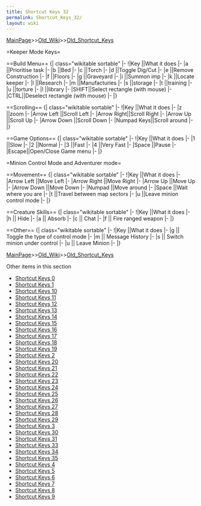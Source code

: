 ```yaml
---
title: Shortcut Keys 32
permalink: Shortcut_Keys_32/
layout: wiki
---
```


[MainPage](/keeperrl_wiki/ "wikilink")>>[Old_Wiki](/keeperrl_wiki/Old_Wiki "wikilink")>>[Old_Shortcut_Keys](/keeperrl_wiki/Old_Shortcut_Keys "wikilink")

=Keeper Mode Keys=

==Build Menu==
{| class=&quot;wikitable sortable&quot;
|-
!|Key  ||What it does
|- 
|a   ||Prioritise task
|- 
|b   ||Bed
|- 
|c   ||Torch
|- 
|d   ||Toggle Dig/Cut
|- 
|e   ||Remove Construction
|- 
|f   ||Floors
|- 
|g   ||Graveyard
|-
|i   ||Summon imp
|- 
|k   ||Locate keeper
|- 
|l   ||Research
|- 
|m   ||Manufacturies
|- 
|s   ||storage
|- 
|t   ||training
|- 
|u   ||torture
|- 
|l   ||library
|- 
|SHIFT||Select rectangle (with mouse)
|- 
|CTRL||Deselect rectangle (with mouse)
|- 
|}

==Scrolling==
{| class=&quot;wikitable sortable&quot;
|-
!|Key  ||What it does
|- 
|z          ||zoom
|- 
|Arrow Left ||Scroll Left
|- 
|Arrow Right||Scroll Right
|- 
|Arrow Up   ||Scroll Up
|- 
|Arrow Down ||Scroll Down
|- 
|Numpad Keys||Scroll around
|- 
|}

==Game Options==
{| class=&quot;wikitable sortable&quot;
|-
!|Key  ||What it does
|- 
|1     ||Slow
|- 
|2     ||Normal
|- 
|3     ||Fast
|- 
|4     ||Very Fast
|- 
|Space ||Pause
|- 
|Escape||Open/Close Game menu
|- 
|}

=Minion Control Mode and Adventurer mode=

==Movement==
{| class=&quot;wikitable sortable&quot;
|-
!|Key         ||What it does
|- 
|Arrow Left   ||Move Left
|- 
|Arrow Right  ||Move Right
|- 
|Arrow Up     ||Move Up
|- 
|Arrow Down   ||Move Down
|- 
|Numpad       ||Move around
|- 
|Space        ||Wait where you are
|- 
|t            ||Travel between map sectors
|- 
|u            ||Leave minion control mode
|- 
|}

==Creature Skills==
{| class=&quot;wikitable sortable&quot;
|-
!|Key  ||What it does
|- 
|h || Hide
|-
|a || Absorb
|-
|c || Chat
|- 
|f || Fire ranged weapon
|- 
|}

==Other==
{| class=&quot;wikitable sortable&quot;
|-
!|Key  ||What it does
|- 
|g || Toggle the type of control mode
|- 
|m || Message History
|- 
|s || Switch minion under control
|- 
|u || Leave Minion
|- 
|}

[MainPage](/keeperrl_wiki/ "wikilink")>>[Old_Wiki](/keeperrl_wiki/Old_Wiki "wikilink")>>[Old_Shortcut_Keys](/keeperrl_wiki/Old_Shortcut_Keys "wikilink")

Other items in this section
-    [Shortcut Keys 0](/keeperrl_wiki/Shortcut_Keys_0 "wikilink")
-    [Shortcut Keys 1](/keeperrl_wiki/Shortcut_Keys_1 "wikilink")
-    [Shortcut Keys 10](/keeperrl_wiki/Shortcut_Keys_10 "wikilink")
-    [Shortcut Keys 11](/keeperrl_wiki/Shortcut_Keys_11 "wikilink")
-    [Shortcut Keys 12](/keeperrl_wiki/Shortcut_Keys_12 "wikilink")
-    [Shortcut Keys 13](/keeperrl_wiki/Shortcut_Keys_13 "wikilink")
-    [Shortcut Keys 14](/keeperrl_wiki/Shortcut_Keys_14 "wikilink")
-    [Shortcut Keys 15](/keeperrl_wiki/Shortcut_Keys_15 "wikilink")
-    [Shortcut Keys 16](/keeperrl_wiki/Shortcut_Keys_16 "wikilink")
-    [Shortcut Keys 17](/keeperrl_wiki/Shortcut_Keys_17 "wikilink")
-    [Shortcut Keys 18](/keeperrl_wiki/Shortcut_Keys_18 "wikilink")
-    [Shortcut Keys 19](/keeperrl_wiki/Shortcut_Keys_19 "wikilink")
-    [Shortcut Keys 2](/keeperrl_wiki/Shortcut_Keys_2 "wikilink")
-    [Shortcut Keys 20](/keeperrl_wiki/Shortcut_Keys_20 "wikilink")
-    [Shortcut Keys 21](/keeperrl_wiki/Shortcut_Keys_21 "wikilink")
-    [Shortcut Keys 22](/keeperrl_wiki/Shortcut_Keys_22 "wikilink")
-    [Shortcut Keys 23](/keeperrl_wiki/Shortcut_Keys_23 "wikilink")
-    [Shortcut Keys 24](/keeperrl_wiki/Shortcut_Keys_24 "wikilink")
-    [Shortcut Keys 25](/keeperrl_wiki/Shortcut_Keys_25 "wikilink")
-    [Shortcut Keys 26](/keeperrl_wiki/Shortcut_Keys_26 "wikilink")
-    [Shortcut Keys 27](/keeperrl_wiki/Shortcut_Keys_27 "wikilink")
-    [Shortcut Keys 28](/keeperrl_wiki/Shortcut_Keys_28 "wikilink")
-    [Shortcut Keys 29](/keeperrl_wiki/Shortcut_Keys_29 "wikilink")
-    [Shortcut Keys 3](/keeperrl_wiki/Shortcut_Keys_3 "wikilink")
-    [Shortcut Keys 30](/keeperrl_wiki/Shortcut_Keys_30 "wikilink")
-    [Shortcut Keys 31](/keeperrl_wiki/Shortcut_Keys_31 "wikilink")
-    [Shortcut Keys 33](/keeperrl_wiki/Shortcut_Keys_33 "wikilink")
-    [Shortcut Keys 34](/keeperrl_wiki/Shortcut_Keys_34 "wikilink")
-    [Shortcut Keys 35](/keeperrl_wiki/Shortcut_Keys_35 "wikilink")
-    [Shortcut Keys 4](/keeperrl_wiki/Shortcut_Keys_4 "wikilink")
-    [Shortcut Keys 5](/keeperrl_wiki/Shortcut_Keys_5 "wikilink")
-    [Shortcut Keys 6](/keeperrl_wiki/Shortcut_Keys_6 "wikilink")
-    [Shortcut Keys 7](/keeperrl_wiki/Shortcut_Keys_7 "wikilink")
-    [Shortcut Keys 8](/keeperrl_wiki/Shortcut_Keys_8 "wikilink")
-    [Shortcut Keys 9](/keeperrl_wiki/Shortcut_Keys_9 "wikilink")

